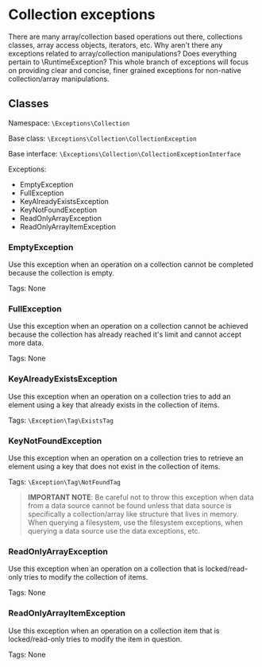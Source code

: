 # Collection exceptions

There are many array/collection based operations out there, collections classes, array access objects, iterators, etc. Why aren't there any exceptions related to array/collection manipulations? Does everything pertain to \RuntimeException? This whole branch of exceptions will focus on providing clear and concise, finer grained exceptions for non-native collection/array manipulations.

## Classes

Namespace: `\Exceptions\Collection`

Base class: `\Exceptions\Collection\CollectionException`

Base interface: `\Exceptions\Collection\CollectionExceptionInterface`

Exceptions:

* EmptyException
* FullException
* KeyAlreadyExistsException
* KeyNotFoundException
* ReadOnlyArrayException
* ReadOnlyArrayItemException

### EmptyException

Use this exception when an operation on a collection cannot be completed because the collection is empty.

Tags: None 

### FullException

Use this exception when an operation on a collection cannot be achieved because the collection has already reached it's limit and cannot accept more data.

Tags: None

### KeyAlreadyExistsException

Use this exception when an operation on a collection tries to add an element using a key that already exists in the collection of items.

Tags: `\Exception\Tag\ExistsTag`

### KeyNotFoundException

Use this exception when an operation on a collection tries to retrieve an element using a key that does not exist in the collection of items.

Tags: `\Exception\Tag\NotFoundTag`

> **IMPORTANT NOTE**: Be careful not to throw this exception when data from a data source cannot be found unless that data source is specifically a collection/array like structure that lives in memory. When querying a filesystem, use the filesystem exceptions, when querying a data source use the data exceptions, etc.

### ReadOnlyArrayException

Use this exception when an operation on a collection that is locked/read-only tries to modify the collection of items.

Tags: None

### ReadOnlyArrayItemException

Use this exception when an operation on a collection item that is locked/read-only tries to modify the item in question.

Tags: None
